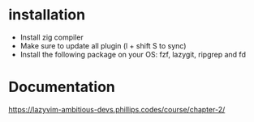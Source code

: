 # installation
- Install zig compiler
- Make sure to update all plugin (l + shift S to sync)
- Install the following package on your OS: fzf, lazygit, ripgrep and fd
# Documentation 
https://lazyvim-ambitious-devs.phillips.codes/course/chapter-2/
